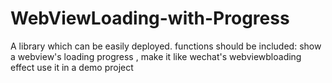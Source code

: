 # WebViewLoading-with-Progress
A library which can be easily deployed. functions should be included: show a webview's loading progress , make it like wechat's webviewbloading effect use it in a demo project
